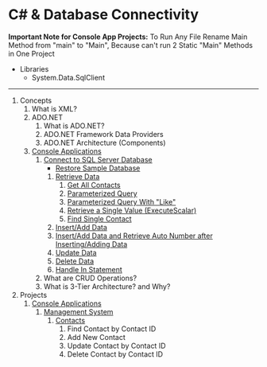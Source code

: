 # C# & Database Connectivity

**Important Note for Console App Projects:** To Run Any File Rename Main Method from "main" to "Main", Because can't run 2 Static "Main" Methods in One Project

- Libraries
    - System.Data.SqlClient

---

1. Concepts
    1. What is XML?
    2. ADO.NET
        1. What is ADO.NET?
        2. ADO.NET Framework Data Providers
        3. ADO.NET Architecture (Components)
    3. [Console Applications](ConsoleApplications/ConsoleApplications)
        1. [Connect to SQL Server Database](ConsoleApplications/ConsoleApplications/src/_1_connect_to_sql_server_database)
            - [Restore Sample Database](ConsoleApplications/ConsoleApplications/Database)
            1. [Retrieve Data](ConsoleApplications/ConsoleApplications/src/_1_connect_to_sql_server_database/_1_1_retrieve_data)
                1. [Get All Contacts](ConsoleApplications/ConsoleApplications/src/_1_connect_to_sql_server_database/_1_1_retrieve_data/_1_1_1_get_all_contacts)
                2. [Parameterized Query](ConsoleApplications/ConsoleApplications/src/_1_connect_to_sql_server_database/_1_1_retrieve_data/_1_1_2_parameterized_query)
                3. [Parameterized Query With "Like"](ConsoleApplications/ConsoleApplications/src/_1_connect_to_sql_server_database/_1_1_retrieve_data/_1_1_3_parameterized_query_with_like)
                4. [Retrieve a Single Value (ExecuteScalar)](ConsoleApplications/ConsoleApplications/src/_1_connect_to_sql_server_database/_1_1_retrieve_data/_1_1_4_retrieve_a_single_value)
                5. [Find Single Contact](ConsoleApplications/ConsoleApplications/src/_1_connect_to_sql_server_database/_1_1_retrieve_data/_1_1_5_find_single_contact)
            2. [Insert/Add Data](ConsoleApplications/ConsoleApplications/src/_1_connect_to_sql_server_database/_1_2_insert_and_add_data)
            3. [Insert/Add Data and Retrieve Auto Number after Inserting/Adding Data](ConsoleApplications/ConsoleApplications/src/_1_connect_to_sql_server_database/_1_3_insert_and_add_data_and_retrieve_auto_number_after_inserting_and_adding_data)
            4. [Update Data](ConsoleApplications/ConsoleApplications/src/_1_connect_to_sql_server_database/_1_4_update_data)
            5. [Delete Data](ConsoleApplications/ConsoleApplications/src/_1_connect_to_sql_server_database/_1_5_delete_data)
            6. [Handle In Statement](ConsoleApplications/ConsoleApplications/src/_1_connect_to_sql_server_database/_1_6_handle_in_statement)
        2. What are CRUD Operations?
        3. What is 3-Tier Architecture? and Why?
2. Projects
    1. [Console Applications](ConsoleApplications)
        1. [Management System](ConsoleApplications/ManagementSystem)
            1. [Contacts](ConsoleApplications/ManagementSystem/Contacts)
                1. Find Contact by Contact ID
                2. Add New Contact
                3. Update Contact by Contact ID
                4. Delete Contact by Contact ID